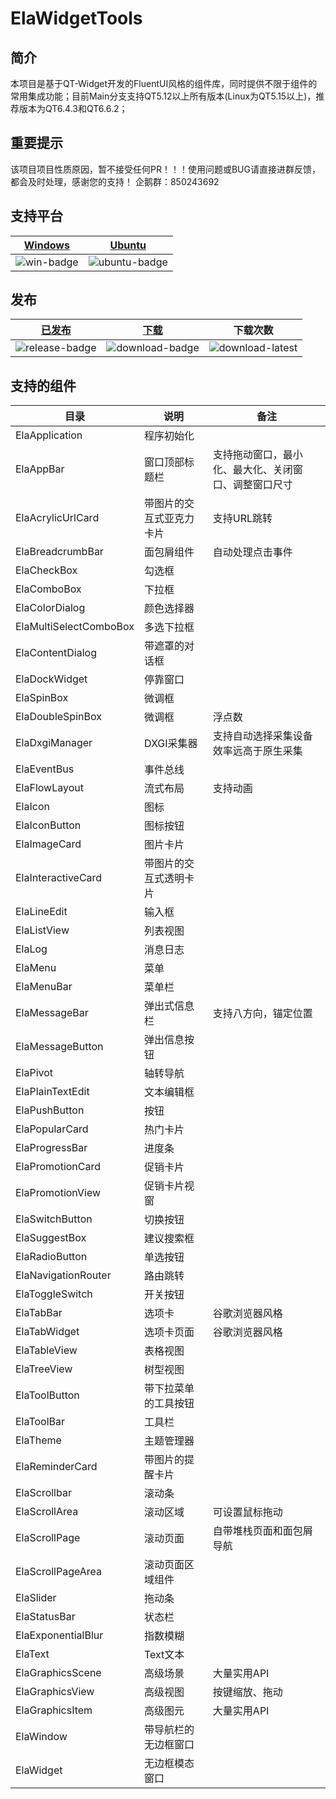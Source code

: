 # ElaWidgetTools

## 简介
本项目是基于QT-Widget开发的FluentUI风格的组件库，同时提供不限于组件的常用集成功能；目前Main分支支持QT5.12以上所有版本(Linux为QT5.15以上)，推荐版本为QT6.4.3和QT6.6.2；

## 重要提示
该项目项目性质原因，暂不接受任何PR！！！使用问题或BUG请直接进群反馈，都会及时处理，感谢您的支持！ 企鹅群：850243692

## 支持平台
| [Windows][win-link] | [Ubuntu][ubuntu-link]
|---------------|---------------|
| ![win-badge] | ![ubuntu-badge] |

[win-link]: https://github.com/Liniyous/ElaWidgetTools/actions?query=workflow%3AWindows "WindowsAction"
[win-badge]: https://img.shields.io/badge/Windows-Passing-61C263

[ubuntu-link]: https://github.com/Liniyous/ElaWidgetTools/actions?query=workflow%3AUbuntu "UbuntuAction"
[ubuntu-badge]: https://img.shields.io/badge/Ubuntu-Passing-61C263

## 发布

|[已发布][release-link]|[下载][download-link]|下载次数|
|:--:|:--:|:--:|
|![release-badge] |![download-badge]|![download-latest]|

[release-link]: https://github.com/Liniyous/ElaWidgetTools/releases "Release status"
[release-badge]: https://img.shields.io/github/release/Liniyous/ElaWidgetTools.svg?style=flat-square "Release status"
[download-link]: https://github.com/Liniyous/ElaWidgetTools/releases/latest "Download status"
[download-badge]: https://img.shields.io/github/downloads/Liniyous/ElaWidgetTools/total.svg "Download status"
[download-latest]: https://img.shields.io/github/downloads/Liniyous/ElaWidgetTools/latest/total.svg "latest status"

## 支持的组件

|目录|说明|备注|
|----|---------|----|
|ElaApplication|程序初始化||
|ElaAppBar|窗口顶部标题栏|支持拖动窗口，最小化、最大化、关闭窗口、调整窗口尺寸|
|ElaAcrylicUrlCard|带图片的交互式亚克力卡片|支持URL跳转|
|ElaBreadcrumbBar|面包屑组件|自动处理点击事件|
|ElaCheckBox|勾选框||
|ElaComboBox|下拉框||
|ElaColorDialog|颜色选择器||
|ElaMultiSelectComboBox|多选下拉框||
|ElaContentDialog|带遮罩的对话框||
|ElaDockWidget|停靠窗口||
|ElaSpinBox|微调框||
|ElaDoubleSpinBox|微调框|浮点数|
|ElaDxgiManager|DXGI采集器|支持自动选择采集设备 效率远高于原生采集|
|ElaEventBus|事件总线||
|ElaFlowLayout|流式布局|支持动画|
|ElaIcon|图标||
|ElaIconButton|图标按钮||
|ElaImageCard|图片卡片||
|ElaInteractiveCard|带图片的交互式透明卡片||
|ElaLineEdit|输入框||
|ElaListView|列表视图||
|ElaLog|消息日志||
|ElaMenu|菜单||
|ElaMenuBar|菜单栏||
|ElaMessageBar|弹出式信息栏|支持八方向，锚定位置|
|ElaMessageButton|弹出信息按钮||
|ElaPivot|轴转导航||
|ElaPlainTextEdit|文本编辑框||
|ElaPushButton|按钮||
|ElaPopularCard|热门卡片||
|ElaProgressBar|进度条||
|ElaPromotionCard|促销卡片||
|ElaPromotionView|促销卡片视窗||
|ElaSwitchButton|切换按钮||
|ElaSuggestBox|建议搜索框||
|ElaRadioButton|单选按钮||
|ElaNavigationRouter|路由跳转||
|ElaToggleSwitch|开关按钮||
|ElaTabBar|选项卡|谷歌浏览器风格|
|ElaTabWidget|选项卡页面|谷歌浏览器风格|
|ElaTableView|表格视图||
|ElaTreeView|树型视图||
|ElaToolButton|带下拉菜单的工具按钮||
|ElaToolBar|工具栏||
|ElaTheme|主题管理器||
|ElaReminderCard|带图片的提醒卡片||
|ElaScrollbar|滚动条||
|ElaScrollArea|滚动区域|可设置鼠标拖动|
|ElaScrollPage|滚动页面|自带堆栈页面和面包屑导航|
|ElaScrollPageArea|滚动页面区域组件||
|ElaSlider|拖动条||
|ElaStatusBar|状态栏||
|ElaExponentialBlur|指数模糊||
|ElaText|Text文本||
|ElaGraphicsScene|高级场景|大量实用API|
|ElaGraphicsView|高级视图|按键缩放、拖动|
|ElaGraphicsItem|高级图元|大量实用API|
|ElaWindow|带导航栏的无边框窗口||
|ElaWidget|无边框模态窗口||